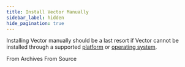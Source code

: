 ```yaml
---
title: Install Vector Manually
sidebar_label: hidden
hide_pagination: true
---
```


Installing Vector manually should be a last resort if Vector cannot be
installed through a supported [platform][docs.platforms] or
[operating system][docs.operating_systems].

<Jump to="/docs/setup/installation/manual/from-archives/">From Archives</Jump>
<Jump to="/docs/setup/installation/manual/from-source/">From Source</Jump>

[docs.operating_systems]: /docs/setup/installation/operating-systems/
[docs.platforms]: /docs/setup/installation/platforms/
